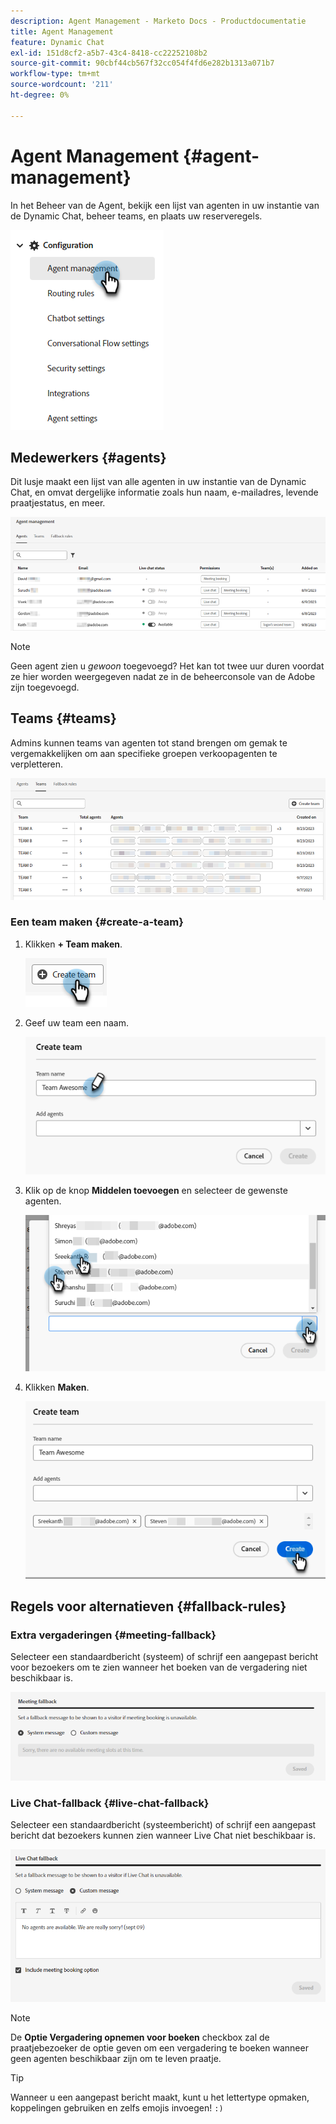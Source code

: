 ```yaml
---
description: Agent Management - Marketo Docs - Productdocumentatie
title: Agent Management
feature: Dynamic Chat
exl-id: 151d8cf2-a5b7-43c4-8418-cc22252108b2
source-git-commit: 90cbf44cb567f32cc054f4fd6e282b1313a071b7
workflow-type: tm+mt
source-wordcount: '211'
ht-degree: 0%

---
```


# Agent Management {#agent-management}

In het Beheer van de Agent, bekijk een lijst van agenten in uw instantie van de Dynamic Chat, beheer teams, en plaats uw reserveregels.

![](assets/agent-management-1.png)

## Medewerkers {#agents}

Dit lusje maakt een lijst van alle agenten in uw instantie van de Dynamic Chat, en omvat dergelijke informatie zoals hun naam, e-mailadres, levende praatjestatus, en meer.

![](assets/agent-management-2.png)

>[!NOTE]
>
>Geen agent zien u _gewoon_ toegevoegd? Het kan tot twee uur duren voordat ze hier worden weergegeven nadat ze in de beheerconsole van de Adobe zijn toegevoegd.

## Teams {#teams}

Admins kunnen teams van agenten tot stand brengen om gemak te vergemakkelijken om aan specifieke groepen verkoopagenten te verpletteren.

![](assets/agent-management-3.png)

### Een team maken {#create-a-team}

1. Klikken **+ Team maken**.

   ![](assets/agent-management-4.png)

1. Geef uw team een naam.

   ![](assets/agent-management-5.png)

1. Klik op de knop **Middelen toevoegen** en selecteer de gewenste agenten.

   ![](assets/agent-management-6.png)

1. Klikken **Maken**.

   ![](assets/agent-management-7.png)

## Regels voor alternatieven {#fallback-rules}

### Extra vergaderingen {#meeting-fallback}

Selecteer een standaardbericht (systeem) of schrijf een aangepast bericht voor bezoekers om te zien wanneer het boeken van de vergadering niet beschikbaar is.

![](assets/agent-management-8.png)

### Live Chat-fallback {#live-chat-fallback}

Selecteer een standaardbericht (systeembericht) of schrijf een aangepast bericht dat bezoekers kunnen zien wanneer Live Chat niet beschikbaar is.

![](assets/agent-management-9.png)

>[!NOTE]
>
>De **Optie Vergadering opnemen voor boeken** checkbox zal de praatjebezoeker de optie geven om een vergadering te boeken wanneer geen agenten beschikbaar zijn om te leven praatje.

>[!TIP]
>
>Wanneer u een aangepast bericht maakt, kunt u het lettertype opmaken, koppelingen gebruiken en zelfs emojis invoegen! `:)`
